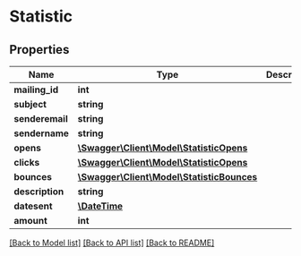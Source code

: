 # Statistic

## Properties
Name | Type | Description | Notes
------------ | ------------- | ------------- | -------------
**mailing_id** | **int** |  | 
**subject** | **string** |  | 
**senderemail** | **string** |  | 
**sendername** | **string** |  | 
**opens** | [**\Swagger\Client\Model\StatisticOpens**](StatisticOpens.md) |  | 
**clicks** | [**\Swagger\Client\Model\StatisticOpens**](StatisticOpens.md) |  | 
**bounces** | [**\Swagger\Client\Model\StatisticBounces**](StatisticBounces.md) |  | 
**description** | **string** |  | 
**datesent** | [**\DateTime**](\DateTime.md) |  | 
**amount** | **int** |  | 

[[Back to Model list]](../README.md#documentation-for-models) [[Back to API list]](../README.md#documentation-for-api-endpoints) [[Back to README]](../README.md)


